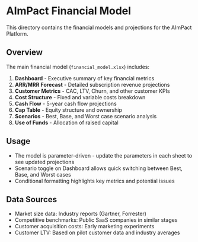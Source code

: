 # AImPact Financial Model

This directory contains the financial models and projections for the AImPact Platform.

## Overview

The main financial model (`financial_model.xlsx`) includes:

1. **Dashboard** - Executive summary of key financial metrics
2. **ARR/MRR Forecast** - Detailed subscription revenue projections
3. **Customer Metrics** - CAC, LTV, Churn, and other customer KPIs
4. **Cost Structure** - Fixed and variable costs breakdown
5. **Cash Flow** - 5-year cash flow projections
6. **Cap Table** - Equity structure and ownership
7. **Scenarios** - Best, Base, and Worst case scenario analysis
8. **Use of Funds** - Allocation of raised capital

## Usage

* The model is parameter-driven - update the parameters in each sheet to see updated projections
* Scenario toggle on Dashboard allows quick switching between Best, Base, and Worst cases
* Conditional formatting highlights key metrics and potential issues

## Data Sources

* Market size data: Industry reports (Gartner, Forrester)
* Competitive benchmarks: Public SaaS companies in similar stages
* Customer acquisition costs: Early marketing experiments
* Customer LTV: Based on pilot customer data and industry averages

